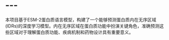 # ---
本项目基于ESM-2蛋白质语言模型，构建了一个能够预测蛋白质内在无序区域(IDRs)的深度学习模型。内在无序区域在蛋白质功能中扮演关键角色，准确预测这些区域对于理解蛋白质功能、疾病机制和药物设计具有重要意义。
